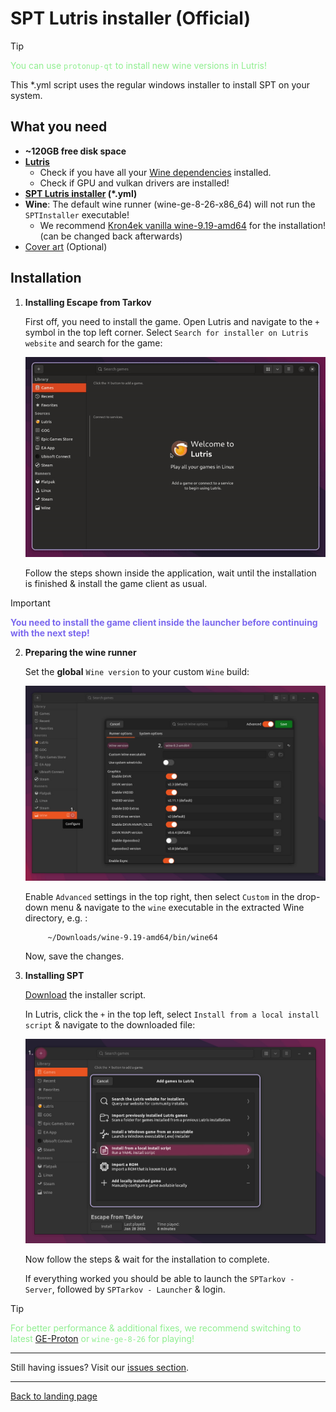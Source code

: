 
# SPT Lutris installer (Official)

> [!TIP]
> <span style="color:lightgreen">You can use `protonup-qt` to install new wine versions in Lutris!</span>

This *.yml script uses the regular windows installer to install SPT on your system.

## What you need

- **~120GB free disk space**
- **[Lutris](https://lutris.net/downloads)**
    - Check if you have all your [Wine dependencies](https://github.com/lutris/docs/blob/master/WineDependencies.md) installed.
    - Check if GPU and vulkan drivers are installed!
- **[SPT Lutris installer](../../installers/lutris-installer-official.yml) (*.yml)**
- **Wine**: The default wine runner (wine-ge-8-26-x86_64) will not run the `SPTInstaller` executable!
    - We recommend [Kron4ek vanilla wine-9.19-amd64](https://github.com/Kron4ek/Wine-Builds/releases/tag/9.19) for the installation! (can be changed back afterwards)
- [Cover art](../../docs/lutris/cover_art.md) (Optional)


## Installation

1. **Installing Escape from Tarkov**

    First off, you need to install the game. Open Lutris and navigate to the `+` symbol in the top left corner. Select `Search for installer on Lutris website` and search for the game:

    <img src="../../media/lutris/tarkov.gif" width="580">

    Follow the steps shown inside the application, wait until the installation is finished & install the game client as usual.

> [!IMPORTANT]
> <span style="color:mediumslateblue">**You need to install the game client inside the launcher before continuing with the next step!**


2. **Preparing the wine runner**


    Set the **global** `Wine version` to your custom `Wine` build:

    <img src="../../media/lutris/wine.jpg" alt="drawing" width="580"/>

    Enable `Advanced` settings in the top right, then select `Custom` in the drop-down menu & navigate to the `wine` executable in the extracted Wine directory, e.g. :
    
            ~/Downloads/wine-9.19-amd64/bin/wine64

    Now, save the changes.


3. **Installing SPT**

    [Download](../../installers/lutris-installer-additions.yml) the installer script.

    In Lutris, click the `+` in the top left, select `Install from a local install script` & navigate to the downloaded file:

    <img src="../../media/lutris/install_script.jpg" alt="drawing" width="580"/>

    Now follow the steps & wait for the installation to complete.

    If everything worked you should be able to launch the `SPTarkov - Server`, followed by `SPTarkov - Launcher` & login.

> [!TIP]
> <span style="color:lightgreen">For better performance & additional fixes, we recommend switching to latest [GE-Proton](https://github.com/GloriousEggroll/proton-ge-custom/releases) or `wine-ge-8-26` for playing!</span>

***
Still having issues? Visit our [issues section](../../docs/issues.md).

***
[Back to landing page](../../README.md)